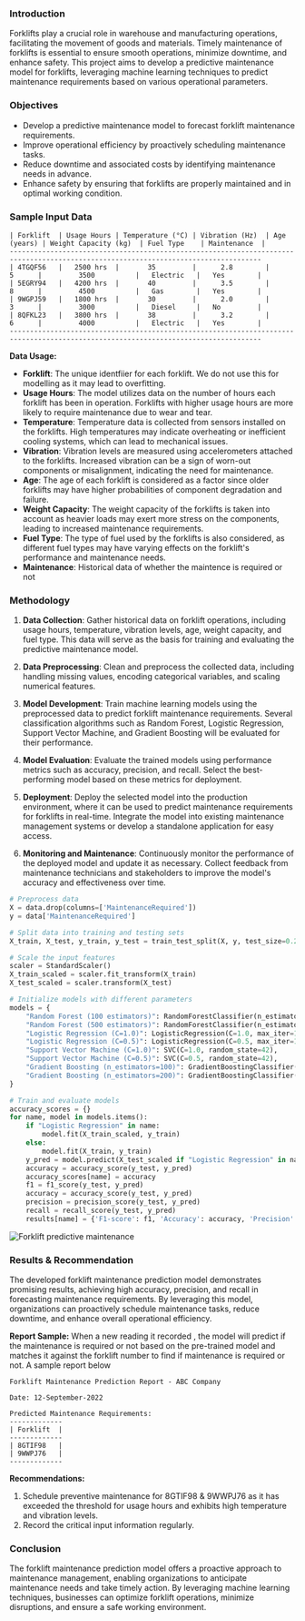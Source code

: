 ### Introduction
Forklifts play a crucial role in warehouse and manufacturing operations, facilitating the movement of goods and materials. Timely maintenance of forklifts is essential to ensure smooth operations, minimize downtime, and enhance safety. This project aims to develop a predictive maintenance model for forklifts, leveraging machine learning techniques to predict maintenance requirements based on various operational parameters.

### Objectives
- Develop a predictive maintenance model to forecast forklift maintenance requirements.
- Improve operational efficiency by proactively scheduling maintenance tasks.
- Reduce downtime and associated costs by identifying maintenance needs in advance.
- Enhance safety by ensuring that forklifts are properly maintained and in optimal working condition.

### Sample Input Data
```
| Forklift  | Usage Hours | Temperature (°C) | Vibration (Hz)  | Age (years) | Weight Capacity (kg)  | Fuel Type    | Maintenance  |
------------------------------------------------------------------------------------------------------------------------------------
| 4TGQF56   |   2500 hrs  |       35         |      2.8        |      5      |         3500          |   Electric   |   Yes        |
| 5EGRY94   |   4200 hrs  |       40         |      3.5        |      8      |         4500          |   Gas        |   Yes        |
| 9WGPJ59   |   1800 hrs  |       30         |      2.0        |      3      |         3000          |   Diesel     |   No         |
| 8QFKL23   |   3800 hrs  |       38         |      3.2        |      6      |         4000          |   Electric   |   Yes        |
------------------------------------------------------------------------------------------------------------------------------------
```
**Data Usage:**
- **Forklift**: The unique identfiier for each forklift. We do not use this for modelling as it may lead to overfitting. 
- **Usage Hours**: The model utilizes data on the number of hours each forklift has been in operation. Forklifts with higher usage hours are more likely to require maintenance due to wear and tear.
- **Temperature**: Temperature data is collected from sensors installed on the forklifts. High temperatures may indicate overheating or inefficient cooling systems, which can lead to mechanical issues.
- **Vibration**: Vibration levels are measured using accelerometers attached to the forklifts. Increased vibration can be a sign of worn-out components or misalignment, indicating the need for maintenance.
- **Age**: The age of each forklift is considered as a factor since older forklifts may have higher probabilities of component degradation and failure.
- **Weight Capacity**: The weight capacity of the forklifts is taken into account as heavier loads may exert more stress on the components, leading to increased maintenance requirements.
- **Fuel Type**: The type of fuel used by the forklifts is also considered, as different fuel types may have varying effects on the forklift's performance and maintenance needs.
- **Maintenance**: Historical data of whether the maintence is required or not 

### Methodology
1. **Data Collection**: Gather historical data on forklift operations, including usage hours, temperature, vibration levels, age, weight capacity, and fuel type. This data will serve as the basis for training and evaluating the predictive maintenance model.

2. **Data Preprocessing**: Clean and preprocess the collected data, including handling missing values, encoding categorical variables, and scaling numerical features.

3. **Model Development**: Train machine learning models using the preprocessed data to predict forklift maintenance requirements. Several classification algorithms such as Random Forest, Logistic Regression, Support Vector Machine, and Gradient Boosting will be evaluated for their performance.

4. **Model Evaluation**: Evaluate the trained models using performance metrics such as accuracy, precision, and recall. Select the best-performing model based on these metrics for deployment.

5. **Deployment**: Deploy the selected model into the production environment, where it can be used to predict maintenance requirements for forklifts in real-time. Integrate the model into existing maintenance management systems or develop a standalone application for easy access.

6. **Monitoring and Maintenance**: Continuously monitor the performance of the deployed model and update it as necessary. Collect feedback from maintenance technicians and stakeholders to improve the model's accuracy and effectiveness over time.

```python
# Preprocess data
X = data.drop(columns=['MaintenanceRequired'])
y = data['MaintenanceRequired']

# Split data into training and testing sets
X_train, X_test, y_train, y_test = train_test_split(X, y, test_size=0.2, random_state=42)

# Scale the input features
scaler = StandardScaler()
X_train_scaled = scaler.fit_transform(X_train)
X_test_scaled = scaler.transform(X_test)

# Initialize models with different parameters
models = {
    "Random Forest (100 estimators)": RandomForestClassifier(n_estimators=100, random_state=42),
    "Random Forest (500 estimators)": RandomForestClassifier(n_estimators=500, random_state=42),
    "Logistic Regression (C=1.0)": LogisticRegression(C=1.0, max_iter=1000, random_state=42),
    "Logistic Regression (C=0.5)": LogisticRegression(C=0.5, max_iter=1000, random_state=42),
    "Support Vector Machine (C=1.0)": SVC(C=1.0, random_state=42),
    "Support Vector Machine (C=0.5)": SVC(C=0.5, random_state=42),
    "Gradient Boosting (n_estimators=100)": GradientBoostingClassifier(n_estimators=100, random_state=42),
    "Gradient Boosting (n_estimators=200)": GradientBoostingClassifier(n_estimators=200, random_state=42)
}

# Train and evaluate models
accuracy_scores = {}
for name, model in models.items():
    if "Logistic Regression" in name:
        model.fit(X_train_scaled, y_train)
    else:
        model.fit(X_train, y_train)
    y_pred = model.predict(X_test_scaled if "Logistic Regression" in name else X_test)
    accuracy = accuracy_score(y_test, y_pred)
    accuracy_scores[name] = accuracy
    f1 = f1_score(y_test, y_pred)
    accuracy = accuracy_score(y_test, y_pred)
    precision = precision_score(y_test, y_pred)
    recall = recall_score(y_test, y_pred)
    results[name] = {'F1-score': f1, 'Accuracy': accuracy, 'Precision': precision, 'Recall': recall}
```
![Forklift predictive maintenance](assets/Forklift_predictive_maintenance.png)

### Results & Recommendation
The developed forklift maintenance prediction model demonstrates promising results, achieving high accuracy, precision, and recall in forecasting maintenance requirements. By leveraging this model, organizations can proactively schedule maintenance tasks, reduce downtime, and enhance overall operational efficiency.

**Report Sample:**
When a new reading it recorded , the model will predict if the maintenance is required or not based on the pre-trained model and matches it against the forklift number to find if maintenance is required or not. 
A sample report below

```
Forklift Maintenance Prediction Report - ABC Company

Date: 12-September-2022

Predicted Maintenance Requirements:
-------------
| Forklift  |  
-------------
| 8GTIF98   |   
| 9WWPJ76   |   
-------------
```

**Recommendations:**
1. Schedule preventive maintenance for 8GTIF98 & 9WWPJ76 as it has exceeded the threshold for usage hours and exhibits high temperature and vibration levels.
2. Record the critical input information regularly.

### Conclusion
The forklift maintenance prediction model offers a proactive approach to maintenance management, enabling organizations to anticipate maintenance needs and take timely action. By leveraging machine learning techniques, businesses can optimize forklift operations, minimize disruptions, and ensure a safe working environment.
